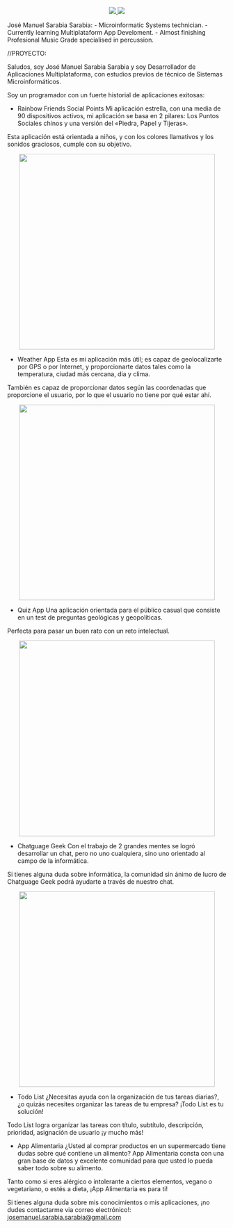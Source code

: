 <p align="center">
  <a href="https://skillicons.dev">
    <img src="https://skillicons.dev/icons?i=androidstudio,au,aws,cs,css,discord,docker,dotnet,eclipse,firebase,git,github,gradle,html,ai,instagram,java,js,laravel,linux,mysql,ps,php,postgres,postman,powershell,pr,stackoverflow,sketchup,vscode,wordpress" />
  </a>


<picture>
<source 
  srcset="https://github-readme-stats.vercel.app/api?username=Jose-Manuel-Sarabia-Sarabia&show_icons=true&theme=dark"
  media="(prefers-color-scheme: dark)"
/>
<source
  srcset="https://github-readme-stats.vercel.app/api?username=anuraghazra&show_icons=true"
  media="(prefers-color-scheme: light), (prefers-color-scheme: no-preference)"
/>
<img src="https://github-readme-stats.vercel.app/api?username=anuraghazra&show_icons=true" />
</picture>
</p>
José Manuel Sarabia Sarabia:
- Microinformatic Systems technician.
- Currently learning Multiplataform App Develoment.
- Almost finishing Profesional Music Grade specialised in percussion.

//PROYECTO:

Saludos, soy José Manuel Sarabia Sarabia y soy Desarrollador de Aplicaciones Multiplataforma, con estudios previos de técnico de Sistemas Microinformáticos.

Soy un programador con un fuerte historial de aplicaciones exitosas:

- Rainbow Friends Social Points
Mi aplicación estrella, con una media de 90 dispositivos activos, mi aplicación se basa en 2 pilares: Los Puntos Sociales chinos y una versión del «Piedra, Papel y Tijeras».

Esta aplicación está orientada a niños, y con los colores llamativos y los sonidos graciosos, cumple con su objetivo.

<div text align="center">
<img src="https://user-images.githubusercontent.com/114681549/216684342-b43138b1-9a80-4320-8ef2-91acdf2a7345.jpg" width="450" >
</div>

- Weather App
Esta es mi aplicación más útil; es capaz de geolocalizarte por GPS o por Internet, y proporcionarte datos tales como la temperatura, ciudad más cercana, dia y clima.

También es capaz de proporcionar datos según las coordenadas que proporcione el usuario, por lo que el usuario no tiene por qué estar ahí.

<div text align="center">
<img src="https://user-images.githubusercontent.com/114681549/216684434-a5c418ab-6019-4d22-9a12-e42d0b50e033.jpg" width="450">
</div>

- Quiz App
Una aplicación orientada para el público casual que consiste en un test de preguntas geológicas y geopolíticas.

Perfecta para pasar un buen rato con un reto intelectual.

<div text align="center">
<img src="https://user-images.githubusercontent.com/114681549/216689439-3e5a30b0-ce5d-4267-9aca-7fba0783c9ba.jpg" width="450">
</div>

- Chatguage Geek
Con el trabajo de 2 grandes mentes se logró desarrollar un chat, pero no uno cualquiera, sino uno orientado al campo de la informática.

Si tienes alguna duda sobre informática, la comunidad sin ánimo de lucro de Chatguage Geek podrá ayudarte a través de nuestro chat.

<div text align="center">
<img src="https://user-images.githubusercontent.com/114681549/216684473-be284a3e-df37-493f-8a0f-2dcfdcec317b.jpg" width="450">
</div>

- Todo List
¿Necesitas ayuda con la organización de tus tareas diarias?, ¿o quizás necesites organizar las tareas de tu empresa? ¡Todo List es tu solución!

Todo List logra organizar las tareas con título, subtítulo, descripción, prioridad, asignación de usuario ¡y mucho más!

- App Alimentaria
¿Usted al comprar productos en un supermercado tiene dudas sobre qué contiene un alimento? App Alimentaria consta con una gran base de datos y excelente comunidad para que usted lo pueda saber todo sobre su alimento.

Tanto como si eres alérgico o intolerante a ciertos elementos, vegano o vegetariano, o estés a dieta, ¡App Alimentaria es para ti!


Si tienes alguna duda sobre mis conocimientos o mis aplicaciones, ¡no dudes contactarme via correo electrónico!: josemanuel.sarabia.sarabia@gmail.com

